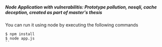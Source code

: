 ##### Node Application with vulnerabilitis: Prototype pollution, nosqli, cache deception, created as part of master's thesis

You can run it using node by executing the following commands

  ```
 $ npm install
 $ node app.js
  ``
